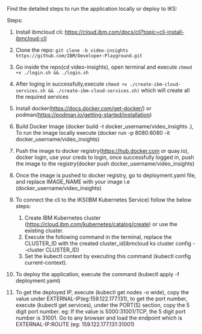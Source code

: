Find the detailed steps to run the application locally or deploy to IKS:

Steps:
1. Install ibmcloud cli:  https://cloud.ibm.com/docs/cli?topic=cli-install-ibmcloud-cli
2. Clone the repo: 
```git clone -b video-insights https://github.com/IBM/Developer-Playground.git```
3. Go inside the repo(cd video-insights), open terminal and execute 
    ```chmod +x ./login.sh && ./login.sh```

4. After loging in successfully,execute 
```chmod +x ./create-ibm-cloud-services.sh && ./create-ibm-cloud-services.sh)```
 which will create all the required services
5. Install docker(https://docs.docker.com/get-docker/) or podman(https://podman.io/getting-started/installation)
6. Build Docker Image (docker build -t docker_username/video_insights .), To run the image locally execute (docker run -p 8080:8080 -it docker_username/video_insights)
7. Push the image to docker registry(https://hub.docker.com or quay.io), docker login, use your creds to login, once successfully logged in, push the image to the registry(docker push docker_username/video_insights) 
8. Once the image is pushed to docker registry, go to deployment.yaml file, and replace IMAGE_NAME with your image i.e (docker_username/video_insights)
9. To connect the cli to the IKS(IBM Kubernetes Service) follow the below steps:
    1. Create IBM Kubernetes cluster (https://cloud.ibm.com/kubernetes/catalog/create) or use the existing cluster.
    2. Execute the following command in the terminal, replace the CLUSTER_ID with the created cluster_id(ibmcloud ks cluster config --cluster CLUSTER_ID)
    3. Set the kubectl context by executing this command (kubectl config current-context). 
10. To deploy the application, execute the command (kubectl apply -f deployment.yaml)
11. To get the deployed IP, execute (kubectl get nodes -o wide), copy the value under EXTERNAL-IP(eg:159.122.177.131), to get the port number, execute (kubectl get services), under the PORT(S) section, copy the 5 digit port number. eg: If the value is 5000:31001/TCP, the 5 digit port number is 31001. Go to any browser and load the endpoint which is EXTERNAL-IP:ROUTE (eg: 159.122.177.131:31001)
